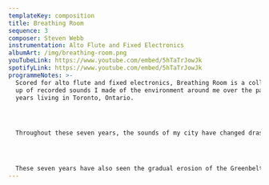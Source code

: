 ```yaml
---
templateKey: composition
title: Breathing Room
sequence: 3
composer: Steven Webb
instrumentation: Alto Flute and Fixed Electronics
albumArt: /img/breathing-room.png
youTubeLink: https://www.youtube.com/embed/5hTaTrJowJk
spotifyLink: https://www.youtube.com/embed/5hTaTrJowJk
programmeNotes: >-
  Scored for alto flute and fixed electronics, Breathing Room is a collage made
  up of recorded sounds I made of the environment around me over the past seven
  years living in Toronto, Ontario.




  Throughout these seven years, the sounds of my city have changed drastically. In 2020, the global pandemic disrupted the the sonic landscape, with much of the vibrancy and life being leeched from the city's character as we all retreated into our homes.




  These seven years have also seen the gradual erosion of the Greenbelt in Southern Ontario, as our provincial government continues to open it up for development. This degradation of our urban forests, ravines, and surrounding greenspace additionally alters its sonic characterstics, with the acoustic ecology being damaged as species and habitats are destroyed in the name of much needed housing. All of the movements are sonic snapshots in time, echoes of already faded memories — here presented for posterity.
---
```


